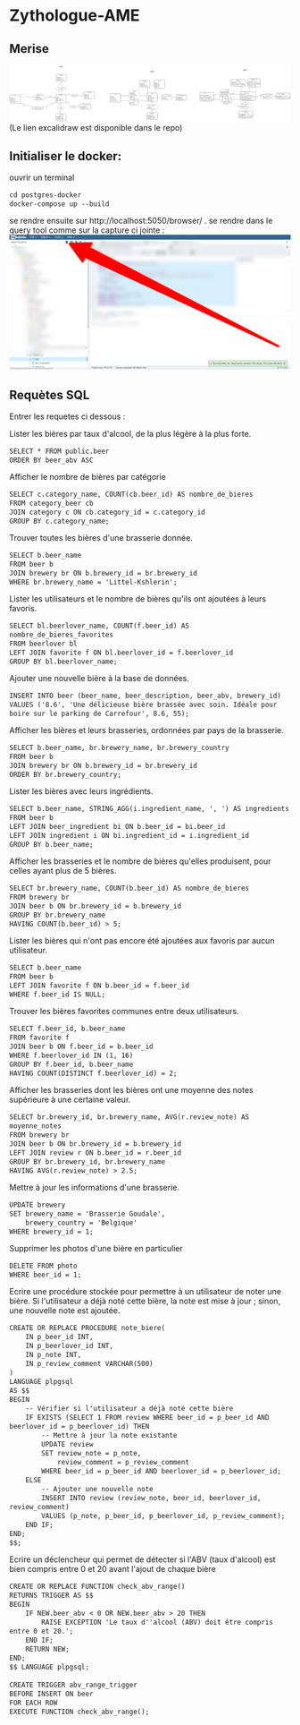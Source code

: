 # Zythologue-AME
## Merise

![merise](merise.png)
(Le lien excalidraw est disponible dans le repo)

## Initialiser le docker:
ouvrir un terminal
```
cd postgres-docker
docker-compose up --build
```

se rendre ensuite sur http://localhost:5050/browser/ .
se rendre dans le query tool comme sur la capture ci jointe :
![Query tool](pgAdmin-4.png)

## Requètes SQL

Entrer les requetes ci dessous :

Lister les bières par taux d'alcool, de la plus légère à la plus forte.

```
SELECT * FROM public.beer
ORDER BY beer_abv ASC
```

Afficher le nombre de bières par catégorie

```
SELECT c.category_name, COUNT(cb.beer_id) AS nombre_de_bieres
FROM category_beer cb
JOIN category c ON cb.category_id = c.category_id
GROUP BY c.category_name;
```

Trouver toutes les bières d'une brasserie donnée.
```
SELECT b.beer_name
FROM beer b
JOIN brewery br ON b.brewery_id = br.brewery_id
WHERE br.brewery_name = 'Littel-Kshlerin';
```

Lister les utilisateurs et le nombre de bières qu'ils ont ajoutées à leurs favoris.
```
SELECT bl.beerlover_name, COUNT(f.beer_id) AS nombre_de_bieres_favorites
FROM beerlover bl
LEFT JOIN favorite f ON bl.beerlover_id = f.beerlover_id
GROUP BY bl.beerlover_name;
```

Ajouter une nouvelle bière à la base de données.
```
INSERT INTO beer (beer_name, beer_description, beer_abv, brewery_id)
VALUES ('8.6', 'Une délicieuse bière brassée avec soin. Idéale pour boire sur le parking de Carrefour', 8.6, 55);
```

Afficher les bières et leurs brasseries, ordonnées par pays de la brasserie.
```
SELECT b.beer_name, br.brewery_name, br.brewery_country
FROM beer b
JOIN brewery br ON b.brewery_id = br.brewery_id
ORDER BY br.brewery_country;
```

Lister les bières avec leurs ingrédients.
```
SELECT b.beer_name, STRING_AGG(i.ingredient_name, ', ') AS ingredients
FROM beer b
LEFT JOIN beer_ingredient bi ON b.beer_id = bi.beer_id
LEFT JOIN ingredient i ON bi.ingredient_id = i.ingredient_id
GROUP BY b.beer_name;
```

Afficher les brasseries et le nombre de bières qu'elles produisent, pour celles ayant plus de 5 bières.
```
SELECT br.brewery_name, COUNT(b.beer_id) AS nombre_de_bieres
FROM brewery br
JOIN beer b ON br.brewery_id = b.brewery_id
GROUP BY br.brewery_name
HAVING COUNT(b.beer_id) > 5;
```

Lister les bières qui n'ont pas encore été ajoutées aux favoris par aucun utilisateur.
```
SELECT b.beer_name
FROM beer b
LEFT JOIN favorite f ON b.beer_id = f.beer_id
WHERE f.beer_id IS NULL;
```

Trouver les bières favorites communes entre deux utilisateurs.
```
SELECT f.beer_id, b.beer_name
FROM favorite f
JOIN beer b ON f.beer_id = b.beer_id
WHERE f.beerlover_id IN (1, 16)
GROUP BY f.beer_id, b.beer_name
HAVING COUNT(DISTINCT f.beerlover_id) = 2;
```

Afficher les brasseries dont les bières ont une moyenne des notes supérieure à une certaine valeur.
```
SELECT br.brewery_id, br.brewery_name, AVG(r.review_note) AS moyenne_notes
FROM brewery br
JOIN beer b ON br.brewery_id = b.brewery_id
LEFT JOIN review r ON b.beer_id = r.beer_id
GROUP BY br.brewery_id, br.brewery_name
HAVING AVG(r.review_note) > 2.5;
```

Mettre à jour les informations d'une brasserie.
```
UPDATE brewery
SET brewery_name = 'Brasserie Goudale',
    brewery_country = 'Belgique'
WHERE brewery_id = 1;
```

Supprimer les photos d'une bière en particulier
```
DELETE FROM photo
WHERE beer_id = 1;
```

Ecrire une procédure stockée pour permettre à un utilisateur de noter une bière. Si l'utilisateur a déjà noté cette bière, la note est mise à jour ; sinon, une nouvelle note est ajoutée.
```
CREATE OR REPLACE PROCEDURE note_biere(
    IN p_beer_id INT,
    IN p_beerlover_id INT,
    IN p_note INT,
    IN p_review_comment VARCHAR(500)
)
LANGUAGE plpgsql
AS $$
BEGIN
    -- Vérifier si l'utilisateur a déjà noté cette bière
    IF EXISTS (SELECT 1 FROM review WHERE beer_id = p_beer_id AND beerlover_id = p_beerlover_id) THEN
        -- Mettre à jour la note existante
        UPDATE review
        SET review_note = p_note,
            review_comment = p_review_comment
        WHERE beer_id = p_beer_id AND beerlover_id = p_beerlover_id;
    ELSE
        -- Ajouter une nouvelle note
        INSERT INTO review (review_note, beer_id, beerlover_id, review_comment)
        VALUES (p_note, p_beer_id, p_beerlover_id, p_review_comment);
    END IF;
END;
$$;
```

Ecrire un déclencheur qui permet de détecter si l'ABV (taux d'alcool) est bien compris entre 0 et 20 avant l'ajout de chaque bière
```
CREATE OR REPLACE FUNCTION check_abv_range()
RETURNS TRIGGER AS $$
BEGIN
    IF NEW.beer_abv < 0 OR NEW.beer_abv > 20 THEN
        RAISE EXCEPTION 'Le taux d''alcool (ABV) doit être compris entre 0 et 20.';
    END IF;
    RETURN NEW;
END;
$$ LANGUAGE plpgsql;

CREATE TRIGGER abv_range_trigger
BEFORE INSERT ON beer
FOR EACH ROW
EXECUTE FUNCTION check_abv_range();
```
